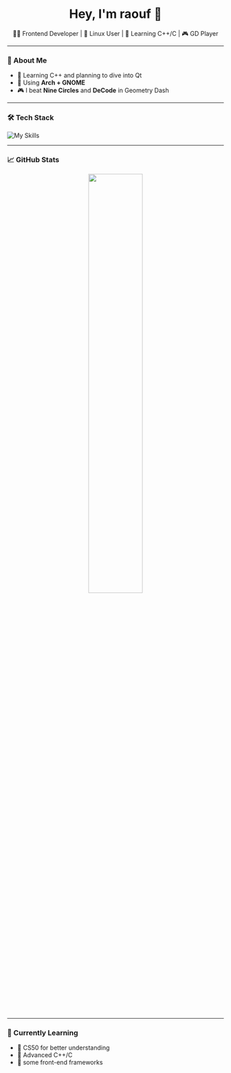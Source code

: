 <h1 align="center">Hey, I'm raouf 👋</h1>

<p align="center">
  🧑‍💻 Frontend Developer | 🐧 Linux User | 🧠 Learning C++/C | 🎮 GD Player
</p>

---

### 🚀 About Me

- 🧠 Learning C++ and planning to dive into Qt
- 🐧 Using **Arch + GNOME**
- 🎮 I beat **Nine Circles** and **DeCode** in Geometry Dash

---

### 🛠️ Tech Stack

![My Skills](https://skillicons.dev/icons?i=ts,js,html,css,nodejs,mongodb,C++,C,linux,git)

---

### 📈 GitHub Stats

<p align="center">
  <img src="https://github-readme-stats.vercel.app/api?username=raouf-can-code&show_icons=true&theme=radical" width="50%" />
</p>

---

### 🌱 Currently Learning

- 🔹 CS50 for better understanding
- 🔹 Advanced C++/C
- 🔹 some front-end frameworks
